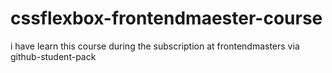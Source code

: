 # cssflexbox-frontendmaester-course
i have learn this course during the subscription at frontendmasters via github-student-pack
